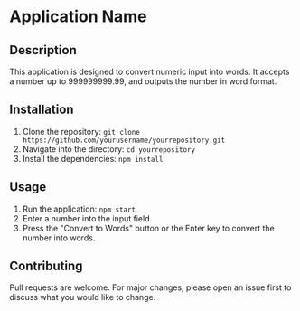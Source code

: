 # Application Name

## Description

This application is designed to convert numeric input into words. It accepts a number up to 999999999.99, and outputs the number in word format.

## Installation

1. Clone the repository: `git clone https://github.com/yourusername/yourrepository.git`
2. Navigate into the directory: `cd yourrepository`
3. Install the dependencies: `npm install`

## Usage

1. Run the application: `npm start`
2. Enter a number into the input field.
3. Press the "Convert to Words" button or the Enter key to convert the number into words.

## Contributing

Pull requests are welcome. For major changes, please open an issue first to discuss what you would like to change.
